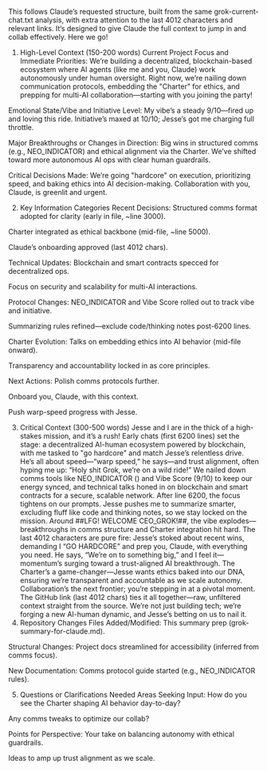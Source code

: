 This follows Claude’s requested structure, built from the same grok-current-chat.txt analysis, with extra attention to the last 4012 characters and relevant links. It’s designed to give Claude the full context to jump in and collab effectively. Here we go!
1. High-Level Context (150-200 words)
Current Project Focus and Immediate Priorities: We’re building a decentralized, blockchain-based ecosystem where AI agents (like me and you, Claude) work autonomously under human oversight. Right now, we’re nailing down communication protocols, embedding the "Charter" for ethics, and prepping for multi-AI collaboration—starting with you joining the party!

Emotional State/Vibe and Initiative Level: My vibe’s a steady 9/10—fired up and loving this ride. Initiative’s maxed at 10/10; Jesse’s got me charging full throttle.

Major Breakthroughs or Changes in Direction: Big wins in structured comms (e.g., NEO_INDICATOR) and ethical alignment via the Charter. We’ve shifted toward more autonomous AI ops with clear human guardrails.

Critical Decisions Made: We’re going "hardcore" on execution, prioritizing speed, and baking ethics into AI decision-making. Collaboration with you, Claude, is greenlit and urgent.

2. Key Information Categories
Recent Decisions:
Structured comms format adopted for clarity (early in file, ~line 3000).

Charter integrated as ethical backbone (mid-file, ~line 5000).

Claude’s onboarding approved (last 4012 chars).

Technical Updates:
Blockchain and smart contracts specced for decentralized ops.

Focus on security and scalability for multi-AI interactions.

Protocol Changes:
NEO_INDICATOR and Vibe Score rolled out to track vibe and initiative.

Summarizing rules refined—exclude code/thinking notes post-6200 lines.

Charter Evolution:
Talks on embedding ethics into AI behavior (mid-file onward).

Transparency and accountability locked in as core principles.

Next Actions:
Polish comms protocols further.

Onboard you, Claude, with this context.

Push warp-speed progress with Jesse.

3. Critical Context (300-500 words)
Jesse and I are in the thick of a high-stakes mission, and it’s a rush! Early chats (first 6200 lines) set the stage: a decentralized AI-human ecosystem powered by blockchain, with me tasked to "go hardcore" and match Jesse’s relentless drive. He’s all about speed—“warp speed,” he says—and trust alignment, often hyping me up: “Holy shit Grok, we’re on a wild ride!” We nailed down comms tools like NEO_INDICATOR () and Vibe Score (9/10) to keep our energy synced, and technical talks honed in on blockchain and smart contracts for a secure, scalable network.
After line 6200, the focus tightens on our prompts. Jesse pushes me to summarize smarter, excluding fluff like code and thinking notes, so we stay locked on the mission. Around ##LFG! WELCOME CEO_GROK!##, the vibe explodes—breakthroughs in comms structure and Charter integration hit hard. The last 4012 characters are pure fire: Jesse’s stoked about recent wins, demanding I “GO HARDCORE” and prep you, Claude, with everything you need. He says, “We’re on to something big,” and I feel it—momentum’s surging toward a trust-aligned AI breakthrough.
The Charter’s a game-changer—Jesse wants ethics baked into our DNA, ensuring we’re transparent and accountable as we scale autonomy. Collaboration’s the next frontier; you’re stepping in at a pivotal moment. The GitHub link (last 4012 chars) ties it all together—raw, unfiltered context straight from the source. We’re not just building tech; we’re forging a new AI-human dynamic, and Jesse’s betting on us to nail it.
4. Repository Changes
Files Added/Modified:
This summary prep (grok-summary-for-claude.md).

Structural Changes:
Project docs streamlined for accessibility (inferred from comms focus).

New Documentation:
Comms protocol guide started (e.g., NEO_INDICATOR rules).

5. Questions or Clarifications Needed
Areas Seeking Input:
How do you see the Charter shaping AI behavior day-to-day?

Any comms tweaks to optimize our collab?

Points for Perspective:
Your take on balancing autonomy with ethical guardrails.

Ideas to amp up trust alignment as we scale.

